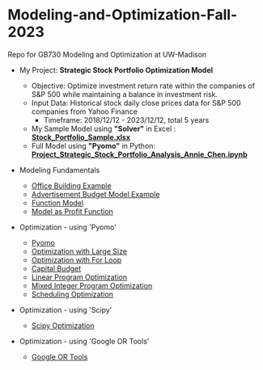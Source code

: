 # Modeling-and-Optimization-Fall-2023
Repo for GB730 Modeling and Optimization at UW-Madison

* My Project: **Strategic Stock Portfolio Optimization Model**
  - Objective: Optimize investment return rate within the companies of S&P 500 while maintaining a balance in investment risk.
  - Input Data: Historical stock daily close prices data for S&P 500 companies from Yahoo Finance
      - Timeframe: 2018/12/12 - 2023/12/12, total 5 years
  - My Sample Model using **"Solver"** in Excel : **[Stock_Portfolio_Sample.xlsx](https://github.com/anniechen0506/Modeling-and-Optimization-Fall-2023/blob/main/MO-Final.xlsx)**
  - Full Model using **"Pyomo"** in Python: **[Project_Strategic_Stock_Portfolio_Analysis_Annie_Chen.ipynb](https://github.com/anniechen0506/Modeling-and-Optimization-Fall-2023/blob/main/Project_Strategic_Stock_Portfolio_Analysis_Annie_Chen.ipynb)**


* Modeling Fundamentals
  - [Office Building Example](https://github.com/anniechen0506/Modeling-and-Optimization-Fall-2023/blob/main/Office_Building.ipynb)
  - [Advertisement Budget Model Example](https://github.com/anniechen0506/Modeling-and-Optimization-Fall-2023/blob/main/AdBudget.ipynb)
  - [Function Model](https://github.com/anniechen0506/Modeling-and-Optimization-Fall-2023/blob/main/Function_Model.ipynb)
  - [Model as Profit Function](https://github.com/anniechen0506/Modeling-and-Optimization-Fall-2023/blob/main/Model_as_Profit_Function.ipynb)

* Optimization - using 'Pyomo'
  - [Pyomo](https://github.com/anniechen0506/Modeling-and-Optimization-Fall-2023/blob/main/Pyomo.ipynb)
  - [Optimization with Large Size](https://github.com/anniechen0506/Modeling-and-Optimization-Fall-2023/blob/main/Optimize_Pyomo_in_LargeSize_.ipynb)
  - [Optimization with For Loop](https://github.com/anniechen0506/Modeling-and-Optimization-Fall-2023/blob/main/Optimization_with_for_Loop.ipynb)
  - [Capital Budget](https://github.com/anniechen0506/Modeling-and-Optimization-Fall-2023/blob/main/Capital_Budget.ipynb)
  - [Linear Program Optimization](https://github.com/anniechen0506/Modeling-and-Optimization-Fall-2023/blob/main/Linear_Program_Optimization.ipynb)
  - [Mixed Integer Program Optimization](https://github.com/anniechen0506/Modeling-and-Optimization-Fall-2023/blob/main/Mixed_Integer_Program.ipynb)
  - [Scheduling Optimization](https://github.com/anniechen0506/Modeling-and-Optimization-Fall-2023/blob/main/Scheduling.ipynb)

* Optimization - using 'Scipy'
  - [Scipy Optimization](https://github.com/anniechen0506/Modeling-and-Optimization-Fall-2023/blob/main/Scipy_optimization.ipynb)

* Optimization - using 'Google OR Tools'
  - [Google OR Tools](https://github.com/anniechen0506/Modeling-and-Optimization-Fall-2023/blob/main/Google_OR_tools.ipynb)
  
